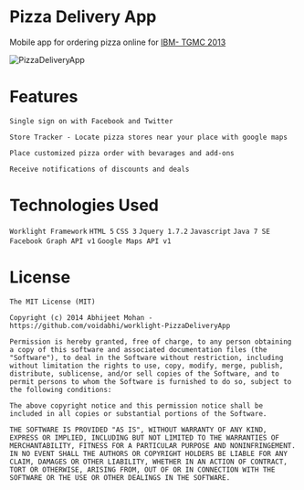 Pizza Delivery App
==========================
Mobile app for ordering pizza online for [IBM- TGMC 2013](http://www.ibmtgmc.com)

![PizzaDeliveryApp](https://raw.githubusercontent.com/voidabhi/worklight-PizzaDeliveryApp/screenshot/screenshot.png)

Features
==========================

`Single sign on with Facebook and Twitter `

`Store Tracker - Locate pizza stores near your place with google maps`

`Place customized pizza order with bevarages and add-ons`

`Receive notifications of discounts and deals`


Technologies Used
==========================

`Worklight Framework`
`HTML 5`
`CSS 3`
`Jquery 1.7.2`
`Javascript`
`Java 7 SE`
`Facebook Graph API v1`
`Google Maps API v1`


License
==========================

```
The MIT License (MIT)

Copyright (c) 2014 Abhijeet Mohan - https://github.com/voidabhi/worklight-PizzaDeliveryApp

Permission is hereby granted, free of charge, to any person obtaining a copy of this software and associated documentation files (the "Software"), to deal in the Software without restriction, including without limitation the rights to use, copy, modify, merge, publish, distribute, sublicense, and/or sell copies of the Software, and to permit persons to whom the Software is furnished to do so, subject to the following conditions:

The above copyright notice and this permission notice shall be included in all copies or substantial portions of the Software.

THE SOFTWARE IS PROVIDED "AS IS", WITHOUT WARRANTY OF ANY KIND, EXPRESS OR IMPLIED, INCLUDING BUT NOT LIMITED TO THE WARRANTIES OF MERCHANTABILITY, FITNESS FOR A PARTICULAR PURPOSE AND NONINFRINGEMENT. IN NO EVENT SHALL THE AUTHORS OR COPYRIGHT HOLDERS BE LIABLE FOR ANY CLAIM, DAMAGES OR OTHER LIABILITY, WHETHER IN AN ACTION OF CONTRACT, TORT OR OTHERWISE, ARISING FROM, OUT OF OR IN CONNECTION WITH THE SOFTWARE OR THE USE OR OTHER DEALINGS IN THE SOFTWARE.
```

